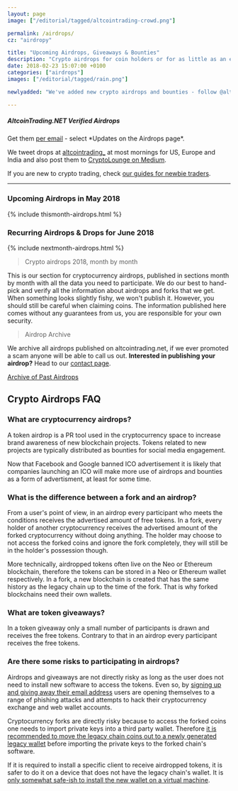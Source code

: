 ```yaml
---
layout: page
image: ["/editorial/tagged/altcointrading-crowd.png"]

permalink: /airdrops/
cz: "airdropy"

title: "Upcoming Airdrops, Giveaways & Bounties"
description: "Crypto airdrops for coin holders or for as little as an early signup."
date: 2018-02-23 15:07:00 +0100
categories: ["airdrops"]
images: ["/editorial/tagged/rain.png"]

newlyadded: "We've added new crypto airdrops and bounties - follow @altcointrading_ or medium.com/cryptolounge to see what they are."

---
```


<section class="sidebar-nl container-center">
<h5>AltcoinTrading.NET Verified Airdrops</h5>
<p>Get them <a href="http://altcointrading.us15.list-manage1.com/subscribe?u=b5cca524e997c8e12f8ad51e1&id=9b56578f1c">per email</a> - select *Updates on the Airdrops page*.</p>
<p>We tweet drops at <a class="intern" href="https://twitter.com/altcointrading_">altcointrading_</a> at most mornings for US, Europe and India and also post them to <a class="intern"  href="https://medium.com/cryptolounge/airdrops/home">CryptoLounge on Medium</a>.</p>
<p>If you are new to crypto trading, check <a class="intern" href="/guides/">our guides for newbie traders</a>.</p>
</section>

<hr>

<h3 class="posh">Upcoming Airdrops in May 2018</h3>

{% include thismonth-airdrops.html %}


<h3 class="posh">Recurring Airdrops & Drops for June 2018</h3>

{% include nextmonth-airdrops.html %}



> Crypto airdrops 2018, month by month

This is our section for cryptocurrency airdrops, published in sections month by month with all the data you need to participate. We do our best to hand-pick and verify all the information about airdrops and forks that we get. When something looks slightly fishy, we won't publish it. However, you should still be careful when claiming coins. The information published here comes without any guarantees from us, you are responsible for your own security.


> Airdrop Archive

We archive all airdrops published on altcointrading.net, if we ever promoted a scam anyone will be able to call us out. **Interested in publishing your airdrop?** Head to our [contact page](/contact/).

<a href="/airdrop-archive/" class="button">Archive of Past Airdrops</a>

<div class="clearfix"></div>


## Crypto Airdrops FAQ

### What are cryptocurrency airdrops?

A token airdrop is a PR tool used in the cryptocurrency space to increase brand awareness of new blockchain projects. Tokens related to new projects are typically distributed as bounties for social media engagement.

Now that Facebook and Google banned ICO advertisement it is likely that companies launching an ICO will make more use of airdrops and bounties as a form of advertisment, at least for some time.

### What is the difference between a fork and an airdrop?

From a user's point of view, in an airdrop every participant who meets the conditions receives the advertised amount of free tokens. In a fork, every holder of another cryptocurrency receives the advertised amount of the forked cryptocurrency without doing anything. The holder may choose to not access the forked coins and ignore the fork completely, they will still be in the holder's possession though.

More technically, airdropped tokens often live on the Neo or Ethereum blockchain, therefore the tokens can be stored in a Neo or Ethereum wallet respectively. In a fork, a new blockchain is created that has the same history as the legacy chain up to the time of the fork. That is why forked blockchains need their own wallets.  

### What are token giveaways?

In a token giveaway only a small number of participants is drawn and receives the free tokens. Contrary to that in an airdrop every participant receives the free tokens.

### Are there some risks to participating in airdrops?

Airdrops and giveaways are not directly risky as long as the user does not need to install new software to access the tokens. Even so, by [signing up and giving away their email address](/security/email-reuse) users are opening themselves to a range of phishing attacks and attempts to hack their cryptocurrency exchange and web wallet accounts.

Cryptocurrency forks are directly risky because to access the forked coins one needs to import private keys into a third party wallet. Therefore [it is recommended to move the legacy chain coins out to a newly generated legacy wallet](https://electrum.org/bcc2.txt) before importing the private keys to the forked chain's software.

If it is required to install a specific client to receive airdropped tokens, it is safer to do it on a device that does not have the legacy chain's wallet. It is [only somewhat safe-ish to install the new wallet on a virtual machine](/security/virtualbox).
